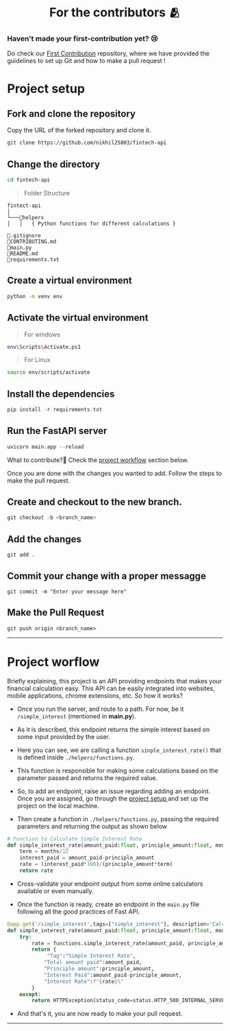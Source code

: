 <h1 align=center> For the contributors 🫂 </h1>

### Haven't made your first-contribution yet? 😢
Do check our [First Contribution](https://github.com/Clueless-Community/first-contribution) repository, where we have provided the guidelines to set up Git and how to make a pull request !

# Project setup 
## Fork and clone the repository
Copy the URL of the forked repository and clone it.
```bash
git clone https://github.com/nikhil25803/fintech-api
```

## Change the directory
```bash
cd fintech-api
```

> Folder Structure
```
fintect-api
│   
└───📂helpers
│   │   { Python functions for different calculations }       

📄.gitignore
📄CONTRIBUTING.md
📄main.py
📄README.md
📄requirements.txt
```


## Create a virtual environment
```bash
python -m venv env
```
## Activate the virtual environment
> For windows
```bash
env\Scripts\Activate.ps1
```
> For Linux
```bash
source env/scripts/activate
```

## Install the dependencies
```powershell
pip install -r requirements.txt
```

## Run the FastAPI server
```powershell
uvicorn main:app --reload
```

What to contribute?👀 
Check the [project workflow](https://github.com/Clueless-Community/fintech-api/blob/main/CONTRIBUTING.md#project-worflow) section below.

Once you are done with the changes you wanted to add. Follow the steps to make the pull request.
## Create and checkout to the new branch.
```powershell
git checkout -b <branch_name>
```
## Add the changes
```
git add .
```

## Commit your change with a proper messagge
```
git commit -m "Enter your message here"
```

## Make the Pull Request
```
git push origin <branch_name>
```
---

# Project worflow
Briefly explaining, this project is an API providing endpoints that makes your financial calculation easy. This API can be easily integrated into websites, mobile applications, chrome extensions, etc. So how it works?

+ Once you run the server, and route to a path. For now, be it `/simple_interest` (mentioned in **main.py**). 
+ As it is described, this endpoint returns the simple interest based on some input provided by the user.


+ Here you can see, we are calling a function `sinple_interest_rate()` that is defined inside `./helpers/functions.py`.
+ This function is responsible for making some calculations based on the parameter passed and returns the required value.

+ So, to add an endpoint, raise an issue regarding adding an endpoint. Once you are assigned, go through the [project setup ]() and set up the project on the local machine.

+ Then create a function in `./helpers/functions.py`, passing the required parameters and returning the output as shown below
```python
# Function to Calculate Simple Interest Rate
def simple_interest_rate(amount_paid:float, principle_amount:float, months:int):
    term = months/12
    interest_paid = amount_paid-principle_amount
    rate = (interest_paid*100)/(principle_amount*term)
    return rate
```
+ Cross-validate your endpoint output from some online calculators available or even manually.

+ Once the function is ready, create an endpoint in the `main.py` file following all the good practices of Fast API.

```python
@app.get('/simple_interest',tags=["simple_interest"], description="Calculate simple interest rates")
def simple_interest_rate(amount_paid:float, principle_amount:float, months:int):
    try:
        rate = functions.simple_interest_rate(amount_paid, principle_amount,months)
        return {
             "Tag":"Simple Interest Rate",
            "Total amount paid":amount_paid,
            "Principle amount":principle_amount,
            "Interest Paid":amount_paid-principle_amount,
            "Interest Rate":f"{rate}%"
        }
    except:
        return HTTPException(status_code=status.HTTP_500_INTERNAL_SERVER_ERROR)
```
+ And that's it, you are now ready to make your pull request.

---
